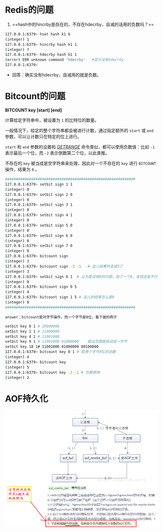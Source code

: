 # Redis的问题

1. ==hash中的hincrby是存在的，不存在hdecrby，自减的话用的负数吗？==

```bash
127.0.0.1:6379> hset hash k1 6
(integer) 1
127.0.0.1:6379> hincrby hash k1 1
(integer) 7
127.0.0.1:6379> hdecrby hash k1 1
(error) ERR unknown command 'hdecrby'   #显示没有hdecrby
127.0.0.1:6379>
```

- 回答：确实没有hdecrby，自减用的就是负数。

# Bitcount的问题

**BITCOUNT key [start] [end]**

计算给定字符串中，被设置为 `1` 的比特位的数量。

一般情况下，给定的整个字符串都会被进行计数，通过指定额外的 `start` 或 `end` 参数，可以让计数只在特定的位上进行。

`start` 和 `end` 参数的设置和 [*GETRANGE*](http://doc.redisfans.com/string/getrange.html#getrange) 命令类似，都可以使用负数值：比如 `-1` 表示最后一个位，而 `-2` 表示倒数第二个位，以此类推。

不存在的 `key` 被当成是空字符串来处理，因此对一个不存在的 `key` 进行 `BITCOUNT` 操作，结果为 `0` 。

```bash
############################################################
127.0.0.1:6379> setbit sign 1 1
(integer) 0
127.0.0.1:6379> setbit sign 2 0
(integer) 0
127.0.0.1:6379> setbit sign 3 1
(integer) 0
127.0.0.1:6379> setbit sign 4 1
(integer) 0
127.0.0.1:6379> setbit sign 5 0
(integer) 0
127.0.0.1:6379> setbit sign 6 0
(integer) 0
127.0.0.1:6379> setbit sign 7 0
(integer) 0
127.0.0.1:6379> bitcount sign 
(integer) 3
127.0.0.1:6379> bitcount sign -3 -1   # 这儿结果咋变成3了
(integer) 3
127.0.0.1:6379> setbit sign 0 1  # 以为是没有0的问题，加了一个0，发现还是不行
(integer) 0
127.0.0.1:6379> bitcount sign 0 5
(integer) 4
127.0.0.1:6379> bitcount sign 1 5 # 这儿的结果怎么是0
(integer) 0
############################################################
```



`answer：bitcount是对字节操作，而一个字节是8位，看下面的例子`

```bash
setbit key 0 1 # 10000000
setbit key 1 1 # 11000000
setbit key 4 1 # 11001000
setbit key 9 1 # 11001000 01000000    超出范围就自动加一字节
setbit key 18 1# 11001000 01000000 00100000
127.0.0.1:6379> bitcount key 0 1 # 前两个字节的1的总数
(integer) 4
127.0.0.1:6379> bitcount key
(integer) 5
127.0.0.1:6379> bitcount key -2 -1 # 负数照用
(integer) 2
```

# AOF持久化

 <img src="00.Image/image-20210311194216757.png" alt="image-20210311194216757" style="zoom: 67%;" />

